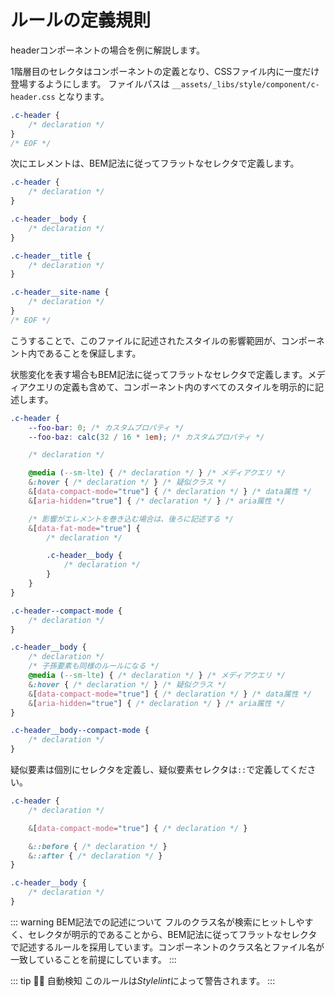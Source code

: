 # ルールの定義規則

headerコンポーネントの場合を例に解説します。

1階層目のセレクタはコンポーネントの定義となり、CSSファイル内に一度だけ登場するようにします。
ファイルパスは `__assets/_libs/style/component/c-header.css` となります。

```css
.c-header {
	/* declaration */
}
/* EOF */
```

次にエレメントは、BEM記法に従ってフラットなセレクタで定義します。

```css
.c-header {
	/* declaration */
}

.c-header__body {
	/* declaration */
}

.c-header__title {
	/* declaration */
}

.c-header__site-name {
	/* declaration */
}
/* EOF */
```

こうすることで、このファイルに記述されたスタイルの影響範囲が、コンポーネント内であることを保証します。

状態変化を表す場合もBEM記法に従ってフラットなセレクタで定義します。メディアクエリの定義も含めて、コンポーネント内のすべてのスタイルを明示的に記述します。

<!-- prettier-ignore-start -->

```css
.c-header {
	--foo-bar: 0; /* カスタムプロパティ */
	--foo-baz: calc(32 / 16 * 1em); /* カスタムプロパティ */

	/* declaration */

	@media (--sm-lte) { /* declaration */ } /* メディアクエリ */
	&:hover { /* declaration */ } /* 疑似クラス */
	&[data-compact-mode="true"] { /* declaration */ } /* data属性 */
	&[aria-hidden="true"] { /* declaration */ } /* aria属性 */

	/* 影響がエレメントを巻き込む場合は、後ろに記述する */
	&[data-fat-mode="true"] {
		/* declaration */

		.c-header__body {
			/* declaration */
		}
	}
}

.c-header--compact-mode {
	/* declaration */
}

.c-header__body {
	/* declaration */
	/* 子孫要素も同様のルールになる */
	@media (--sm-lte) { /* declaration */ } /* メディアクエリ */
	&:hover { /* declaration */ } /* 疑似クラス */
	&[data-compact-mode="true"] { /* declaration */ } /* data属性 */
	&[aria-hidden="true"] { /* declaration */ } /* aria属性 */
}

.c-header__body--compact-mode {
	/* declaration */
}


```
<!-- prettier-ignore-end -->

疑似要素は個別にセレクタを定義し、疑似要素セレクタは`::`で定義してください。

<!-- prettier-ignore-start -->
```css
.c-header {
	/* declaration */

	&[data-compact-mode="true"] { /* declaration */ }

	&::before { /* declaration */ }
	&::after { /* declaration */ }
}

.c-header__body {
	/* declaration */
}
```
<!-- prettier-ignore-end -->

::: warning BEM記法での記述について
フルのクラス名が検索にヒットしやすく、セレクタが明示的であることから、BEM記法に従ってフラットなセレクタで記述するルールを採用しています。コンポーネントのクラス名とファイル名が一致していることを前提にしています。
:::

::: tip 👮‍♀️ 自動検知
このルールは*Stylelint*によって警告されます。
:::
